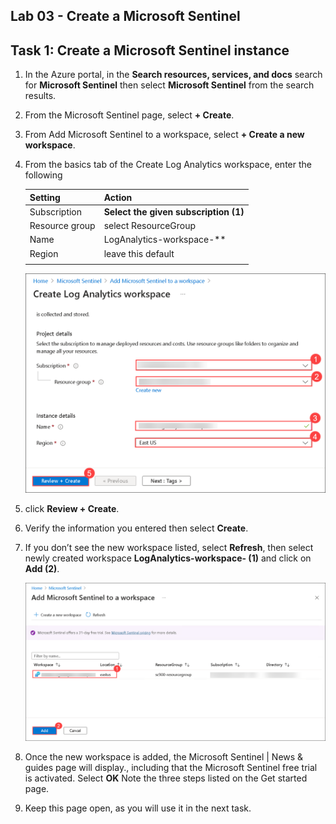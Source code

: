 ## Lab 03 - Create a Microsoft Sentinel

## Task 1:  Create a Microsoft Sentinel instance

1. In the Azure portal, in the **Search resources, services, and docs** search for **Microsoft Sentinel** then select **Microsoft Sentinel** from the search results.  

1. From the Microsoft Sentinel page, select **+ Create**.

1. From Add Microsoft Sentinel to a workspace, select **+ Create a new workspace**.

1. From the basics tab of the Create Log Analytics workspace, enter the following

    | Setting | Action |
    | -- | -- |
    | Subscription |  **Select the given subscription (1)**  |
    | Resource group | select ResourceGroup |
    | Name | LogAnalytics-workspace-<inject key="DeploymentID" enableCopy="false"/>** |
    | Region | leave this default |
    |||

    ![Picture 1](../media/image1-lab7.png)

1. click **Review + Create**.   

1. Verify the information you entered then select **Create**.

1. If you don’t see the new workspace listed, select **Refresh**, then select newly created workspace **LogAnalytics-workspace-<inject key="DeploymentID" enableCopy="false"/> (1)** and click on **Add (2)**.

   ![Picture 1](../media/image2-lab(7).png)

1. Once the new workspace is added, the Microsoft Sentinel | News & guides page will display., including that the Microsoft Sentinel free trial is activated. Select **OK**  Note the three steps listed on the Get started page.

1. Keep this page open, as you will use it in the next task.
